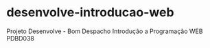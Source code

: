 # desenvolve-introducao-web 
Projeto Desenvolve - Bom Despacho
Introdução a Programação WEB
PDBD038
